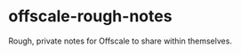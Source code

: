 offscale-rough-notes
====================

Rough, private notes for Offscale to share within themselves.

